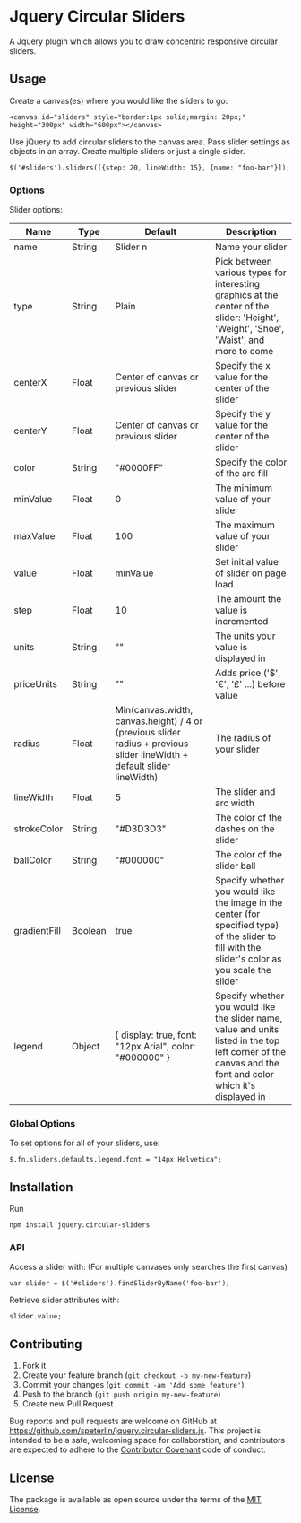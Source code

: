 # Jquery Circular Sliders

A Jquery plugin which allows you to draw concentric responsive circular sliders.

## Usage

Create a canvas(es) where you would like the sliders to go:

    <canvas id="sliders" style="border:1px solid;margin: 20px;" height="300px" width="600px"></canvas>

Use jQuery to add circular sliders to the canvas area. Pass slider settings as objects in an array. Create multiple sliders or just a single slider.

    $('#sliders').sliders([{step: 20, lineWidth: 15}, {name: "foo-bar"}]);

### Options

Slider options:

| Name            | Type    | Default                             | Description                                            |
| --------------- | ------- | ----------------------------------- | ------------------------------------------------------ |
| name            | String  | Slider n                            | Name your slider                                       |
| type            | String  | Plain                               | Pick between various types for interesting graphics at the center of the slider: 'Height', 'Weight', 'Shoe', 'Waist', and more to come |
| centerX         | Float   | Center of canvas or previous slider | Specify the x value for the center of the slider       |
| centerY         | Float   | Center of canvas or previous slider | Specify the y value for the center of the slider       |
| color           | String  | "#0000FF"                           | Specify the color of the arc fill                      |
| minValue        | Float   | 0                                   | The minimum value of your slider                       |
| maxValue        | Float   | 100                                 | The maximum value of your slider                       |
| value           | Float   | minValue                            | Set initial value of slider on page load               |
| step            | Float   | 10                                  | The amount the value is incremented                    |
| units           | String  | ""                                  | The units your value is displayed in                   |
| priceUnits      | String  | ""                                  | Adds price ('$', '€', '£' ...) before value            |
| radius          | Float   | Min(canvas.width, canvas.height) / 4 or (previous slider radius + previous slider lineWidth + default slider lineWidth)  | The radius of your slider  |
| lineWidth       | Float   | 5                                   | The slider and arc width                               |
| strokeColor     | String  | "#D3D3D3"                           | The color of the dashes on the slider                  |
| ballColor       | String  | "#000000"                           | The color of the slider ball                           |
| gradientFill    | Boolean | true                                | Specify whether you would like the image in the center (for specified type) of the slider to fill with the slider's color as you scale the slider |
| legend          | Object  | { display: true, font: "12px Arial", color: "#000000" } | Specify whether you would like the slider name, value and units listed in the top left corner of the canvas and the font and color which it's displayed in  |

### Global Options

To set options for all of your sliders, use:

    $.fn.sliders.defaults.legend.font = "14px Helvetica";

## Installation

Run

    npm install jquery.circular-sliders

### API

Access a slider with: (For multiple canvases only searches the first canvas)

    var slider = $('#sliders').findSliderByName('foo-bar');

Retrieve slider attributes with:

    slider.value;

<!-- ## Development -->

<!-- To install this gem onto your local machine, run `bundle exec rake install`. To release a new version, update the version number in `version.rb`, and then run `bundle exec rake release`, which will create a git tag for the version, push git commits and tags, and push the `.gem` file to [rubygems.org](https://rubygems.org). -->


## Contributing

  1. Fork it
  1. Create your feature branch (`git checkout -b my-new-feature`)
  1. Commit your changes (`git commit -am 'Add some feature'`)
  1. Push to the branch (`git push origin my-new-feature`)
  1. Create new Pull Request

Bug reports and pull requests are welcome on GitHub at https://github.com/speterlin/jquery.circular-sliders.js. This project is intended to be a safe, welcoming space for collaboration, and contributors are expected to adhere to the [Contributor Covenant](http://contributor-covenant.org) code of conduct.


## License

The package is available as open source under the terms of the [MIT License](http://opensource.org/licenses/MIT).
